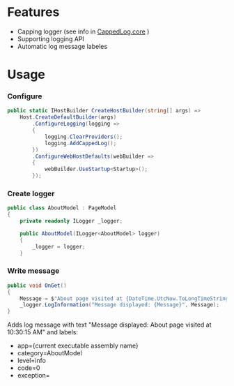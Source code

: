 ﻿# Features

* Capping logger (see info in [CappedLog.core](https://github.com/bopohaa/CappedLog/blob/master/CappedLog.core/README.md) )
* Supporting logging API
* Automatic log message labeles

# Usage
### Configure
```C#
public static IHostBuilder CreateHostBuilder(string[] args) =>
    Host.CreateDefaultBuilder(args)
        .ConfigureLogging(logging =>
        {
            logging.ClearProviders();
            logging.AddCappedLog();
        })
        .ConfigureWebHostDefaults(webBuilder =>
        {
            webBuilder.UseStartup<Startup>();
        });
```
### Create logger
```C#
public class AboutModel : PageModel
{
    private readonly ILogger _logger;

    public AboutModel(ILogger<AboutModel> logger)
    {
        _logger = logger;
    }
```
### Write message
```C#
public void OnGet()
{
    Message = $"About page visited at {DateTime.UtcNow.ToLongTimeString()}";
    _logger.LogInformation("Message displayed: {Message}", Message);
}
```
Adds log message with text "Message displayed: About page visited at 10:30:15 AM" and labels:
* app={current executable assembly name}
* category=AboutModel
* level=info
* code=0
* exception=